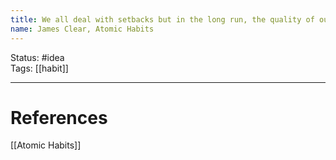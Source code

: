 ```yaml
---
title: We all deal with setbacks but in the long run, the quality of our lives often depends on the quality of our habits.
name: James Clear, Atomic Habits
---
```


Status: #idea  
Tags: [[habit]]

---
# References
[[Atomic Habits]]